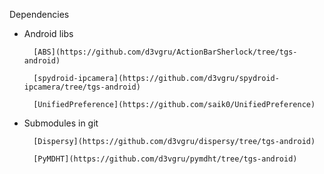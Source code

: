 Dependencies
* Android libs

        [ABS](https://github.com/d3vgru/ActionBarSherlock/tree/tgs-android)

        [spydroid-ipcamera](https://github.com/d3vgru/spydroid-ipcamera/tree/tgs-android)

        [UnifiedPreference](https://github.com/saik0/UnifiedPreference)

* Submodules in git

        [Dispersy](https://github.com/d3vgru/dispersy/tree/tgs-android)

        [PyMDHT](https://github.com/d3vgru/pymdht/tree/tgs-android)


